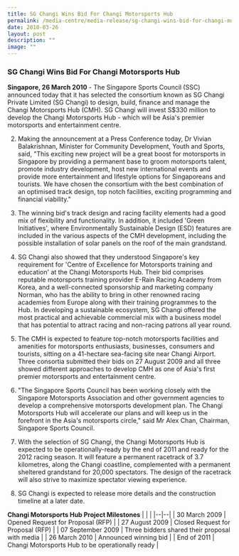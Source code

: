 ```yaml
---
title: SG Changi Wins Bid For Changi Motorsports Hub
permalink: /media-centre/media-release/sg-changi-wins-bid-for-changi-motorsports-hub/
date: 2010-03-26
layout: post
description: ""
image: ""
---
```

### **SG Changi Wins Bid For Changi Motorsports Hub**

**Singapore, 26 March 2010** - The Singapore Sports Council (SSC) announced today that it has selected the consortium known as SG Changi Private Limited (SG Changi) to design, build, finance and manage the Changi Motorsports Hub (CMH). SG Changi will invest S$330 million to develop the Changi Motorsports Hub - which will be Asia's premier motorsports and entertainment centre.

2. Making the announcement at a Press Conference today, Dr Vivian Balakrishnan, Minister for Community Development, Youth and Sports, said, "This exciting new project will be a great boost for motorsports in Singapore by providing a permanent base to groom motorsports talent, promote industry development, host new international events and provide more entertainment and lifestyle options for Singaporeans and tourists. We have chosen the consortium with the best combination of an optimised track design, top notch facilities, exciting programming and financial viability."

3. The winning bid's track design and racing facility elements had a good mix of flexibility and functionality. In addition, it included 'Green Initiatives', where Environmentally Sustainable Design (ESD) features are included in the various aspects of the CMH development, including the possible installation of solar panels on the roof of the main grandstand.

4. SG Changi also showed that they understood Singapore's key requirement for 'Centre of Excellence for Motorsports training and education' at the Changi Motorsports Hub. Their bid comprises reputable motorsports training provider E-Rain Racing Academy from Korea, and a well-connected sponsorship and marketing company Norman, who has the ability to bring in other renowned racing academies from Europe along with their training programmes to the Hub. In developing a sustainable ecosystem, SG Changi offered the most practical and achievable commercial mix with a business model that has potential to attract racing and non-racing patrons all year round.

5. The CMH is expected to feature top-notch motorsports facilities and amenities for motorsports enthusiasts, businesses, consumers and tourists, sitting on a 41-hectare sea-facing site near Changi Airport. Three consortia submitted their bids on 27 August 2009 and all three showed different approaches to develop CMH as one of Asia's first premier motorsports and entertainment centre.

6. "The Singapore Sports Council has been working closely with the Singapore Motorsports Association and other government agencies to develop a comprehensive motorsports development plan. The Changi Motorsports Hub will accelerate our plans and will keep us in the forefront in the Asia's motorsports circle," said Mr Alex Chan, Chairman, Singapore Sports Council.

7. With the selection of SG Changi, the Changi Motorsports Hub is expected to be operationally-ready by the end of 2011 and ready for the 2012 racing season. It will feature a permanent racetrack of 3.7 kilometres, along the Changi coastline, complemented with a permanent sheltered grandstand for 20,000 spectators. The design of the racetrack will also strive to maximize spectator viewing experience.

8. SG Changi is expected to release more details and the construction timeline at a later date.

**Changi Motorsports Hub Project Milestones**
| | |
|--|--|
| 30 March 2009 | Opened Request for Proposal (RFP) |
| 27 August 2009 | Closed Request for Proposal (RFP) |
| 07 September 2009 | Three bidders shared their proposal with media |
| 26 March 2010 | Announced winning bid |
| End of 2011 | Changi Motorsports Hub to be operationally ready |
<br>





